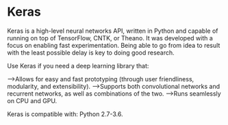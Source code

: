 # Keras

Keras is a high-level neural networks API, written in Python and capable of running on top of TensorFlow, CNTK, or Theano. It was developed with a focus on enabling fast experimentation. Being able to go from idea to result with the least possible delay is key to doing good research.

Use Keras if you need a deep learning library that:

-->Allows for easy and fast prototyping (through user friendliness, modularity, and extensibility).
-->Supports both convolutional networks and recurrent networks, as well as combinations of the two.
-->Runs seamlessly on CPU and GPU.

Keras is compatible with: Python 2.7-3.6.

